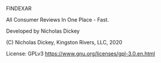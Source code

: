 FINDEXAR

All Consumer Reviews In One Place - Fast.


Developed by Nicholas Dickey


(C) Nicholas Dickey, Kingston Rivers, LLC, 2020

License: GPLv3 https://www.gnu.org/licenses/gpl-3.0.en.html